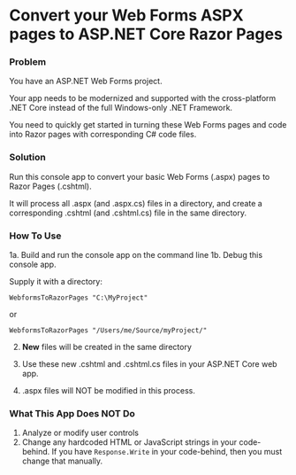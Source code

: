 # Convert your Web Forms ASPX pages to ASP.NET Core Razor Pages

### Problem

You have an ASP.NET Web Forms project. 

Your app needs to be modernized and supported with the cross-platform .NET Core instead of the full Windows-only .NET Framework.

You need to quickly get started in turning these Web Forms pages and code into Razor pages with corresponding C# code files.

### Solution

Run this console app to convert your basic Web Forms (.aspx) pages to Razor Pages (.cshtml).

It will process all .aspx (and .aspx.cs) files in a directory, and create a corresponding .cshtml (and .cshtml.cs) file in the same directory.

### How To Use

1a. Build and run the console app on the command line
1b. Debug this console app.

Supply it with a directory:

    WebformsToRazorPages "C:\MyProject"

or

    WebformsToRazorPages "/Users/me/Source/myProject/"

2. **New** files will be created in the same directory

3. Use these new .cshtml and .cshtml.cs files in your ASP.NET Core web app.

4. .aspx files will NOT be modified in this process.

### What This App Does NOT Do

1. Analyze or modify user controls
2. Change any hardcoded HTML or JavaScript strings in your code-behind. If you have `Response.Write` in your code-behind, then you must change that manually.
